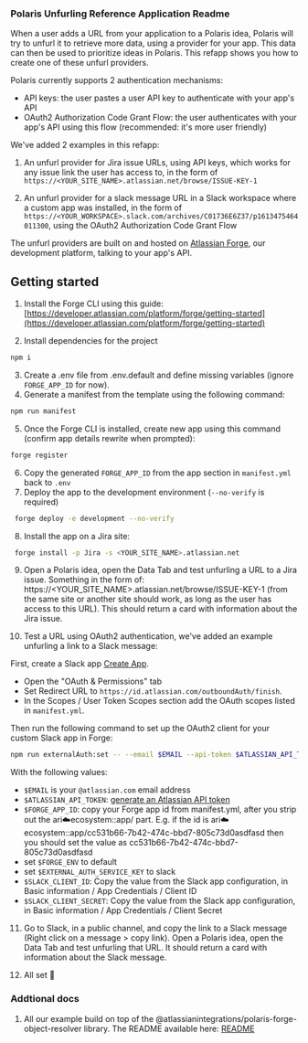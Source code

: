### Polaris Unfurling Reference Application Readme

When a user adds a URL from your application to a Polaris idea, Polaris will try to unfurl it to retrieve more data, using a provider for your app. 
This data can then be used to prioritize ideas in Polaris. This refapp shows you how to create one of these unfurl providers. 

Polaris currently supports 2 authentication mechanisms:
- API keys: the user pastes a user API key to authenticate with your app's API
- OAuth2 Authorization Code Grant Flow: the user authenticates with your app's API using this flow (recommended: it's more user friendly)

We've added 2 examples in this refapp: 

1. An unfurl provider for Jira issue URLs, using API keys, which works for any issue link the user has access to, in the form of `https://<YOUR_SITE_NAME>.atlassian.net/browse/ISSUE-KEY-1`

2. An unfurl provider for a slack message URL in a Slack workspace where a custom app was installed, in the form of `https://<YOUR_WORKSPACE>.slack.com/archives/C01736E6Z37/p1613475464011300`, using the OAuth2 Authorization Code Grant Flow

The unfurl providers are built on and hosted on [Atlassian Forge](https://developer.atlassian.com/platform/forge/), our development platform, talking to your app's API.

## Getting started

1. Install the Forge CLI using this guide: [https://developer.atlassian.com/platform/forge/getting-started](https://developer.atlassian.com/platform/forge/getting-started)
 
2. Install dependencies for the project

```bash
npm i 
```

3. Create a .env file from .env.default and define missing variables (ignore `FORGE_APP_ID` for now).
4. Generate a manifest from the template using the following command:

```bash
npm run manifest
```

5. Once the Forge CLI is installed, create new app using this command (confirm app details rewrite when prompted):

```bash
forge register
```

6. Copy the generated `FORGE_APP_ID` from the app section in `manifest.yml` back to `.env`
7. Deploy the app to the development environment (`--no-verify`  is required)

```bash
 forge deploy -e development --no-verify
```

8. Install the app on a Jira site:

```bash
 forge install -p Jira -s <YOUR_SITE_NAME>.atlassian.net
```

9. Open a Polaris idea, open the Data Tab and test unfurling a URL to a Jira issue. Something in the form of: https://<YOUR_SITE_NAME>.atlassian.net/browse/ISSUE-KEY-1 (from the same site or another site should work, as long as the user has access to this URL). This should return a card with information about the Jira issue.

10. Test a URL using OAuth2 authentication, we\'ve added an example unfurling a link to a Slack message:

First, create a Slack app [Create App](https://api.slack.com/apps?new_app=1).

- Open the "OAuth & Permissions" tab
- Set Redirect URL to `https://id.atlassian.com/outboundAuth/finish`.
- In the Scopes / User Token Scopes section add the OAuth scopes listed in `manifest.yml`.

Then run the following command to set up the OAuth2 client for your custom Slack app in Forge:

```bash
npm run externalAuth:set -- --email $EMAIL --api-token $ATLASSIAN_API_TOKEN --forge-app-id $FORGE_APP_ID --forge-env $FORGE_ENV --service-key $EXTERNAL_AUTH_SERVICE_KEY --client-id $SLACK_CLIENT_ID --client-secret $SLACK_CLIENT_SECRET
```

With the following values:
- `$EMAIL` is your `@atlassian.com` email address
- `$ATLASSIAN_API_TOKEN`: [generate an Atlassian API token](https://id.atlassian.com/manage-profile/security/api-tokens)
- `$FORGE_APP_ID`: copy your Forge app id from manifest.yml, after you strip out the ari:cloud:ecosystem::app/ part. E.g. if the id is ari:cloud:ecosystem::app/cc531b66-7b42-474c-bbd7-805c73d0asdfasd then you should set the value as cc531b66-7b42-474c-bbd7-805c73d0asdfasd
- set `$FORGE_ENV` to default
- set `$EXTERNAL_AUTH_SERVICE_KEY` to slack
- `$SLACK_CLIENT_ID`: Copy the value from the Slack app configuration, in Basic information / App Credentials / Client ID
- `$SLACK_CLIENT_SECRET`: Copy the value from the Slack app configuration, in Basic information / App Credentials / Client Secret

11. Go to Slack, in a public channel, and copy the link to a Slack message (Right click on a message > copy link). Open a Polaris idea, open the Data Tab and test unfurling that URL. It should return a card with information about the Slack message.

12. All set 🎉

### Addtional docs

1. All our example build on top of the @atlassianintegrations/polaris-forge-object-resolver library. The README available here: [README](https://www.npmjs.com/package/@atlassianintegrations/polaris-forge-object-resolver)